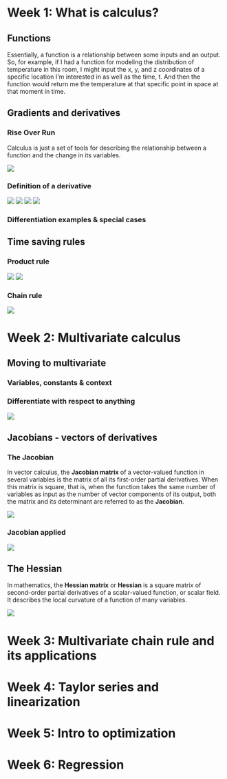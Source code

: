 <h1>Week 1: What is calculus?</h1>



<h2>Functions</h2>

Essentially, a function is a relationship between some inputs and an output. So, for example, if I had a function for modeling the distribution of temperature in this room, I might input the x, y, and z coordinates of a specific location I'm interested in as well as the time, t. And then the function would return me the temperature at that specific point in space at that moment in time.


<h2>Gradients and derivatives</h2>


<h3>Rise Over Run</h3>

Calculus is just a set of tools for describing the relationship between a function and the change in its variables.

<img src="../2. Multivariate Calculus/images/rise_over_run.png">

<h3>Definition of a derivative</h3>

<img src="../2. Multivariate Calculus/images/derivative_def.png">

<img src="../2. Multivariate Calculus/images/derivative_equation.png">

<img src="../2. Multivariate Calculus/images/sum_rule.png">

<img src="../2. Multivariate Calculus/images/power_rule.png">

<h3>Differentiation examples & special cases</h3>




<h2>Time saving rules</h2>


<h3>Product rule</h3>

<img src="../2. Multivariate Calculus/images/product_rule.png">

<img src="../2. Multivariate Calculus/images/quotient_rule.jpg">

<h3>Chain rule</h3>

<img src="../2. Multivariate Calculus/images/chain_rule.png">



<h1>Week 2: Multivariate calculus</h1>



<h2>Moving to multivariate</h2>


<h3>Variables, constants & context</h3>



<h3>Differentiate with respect to anything</h3>

<img src="../2. Multivariate Calculus/images/multivariate_partial_derivative.png">


<h2>Jacobians - vectors of derivatives</h2>


<h3>The Jacobian</h3>

In vector calculus, the __Jacobian matrix__ of a vector-valued function in several variables is the matrix of all its first-order partial derivatives. When this matrix is square, that is, when the function takes the same number of variables as input as the number of vector components of its output, both the matrix and its determinant are referred to as the __Jacobian__.

<img src="../2. Multivariate Calculus/images/jacobian.png">

<h3>Jacobian applied</h3>

<img src="../2. Multivariate Calculus/images/jacobian_coordinates.png">


<h2>The Hessian</h2>

In mathematics, the __Hessian matrix__ or __Hessian__ is a square matrix of second-order partial derivatives of a scalar-valued function, or scalar field. It describes the local curvature of a function of many variables.

<img src="../2. Multivariate Calculus/images/hessian.png">



<h1>Week 3: Multivariate chain rule and its applications</h1>








<h1>Week 4: Taylor series and linearization</h1>








<h1>Week 5: Intro to optimization</h1>








<h1>Week 6: Regression</h1>
